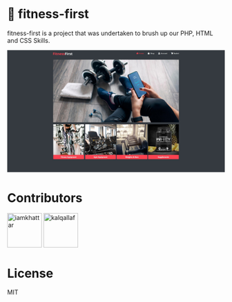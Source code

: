 # 💪 fitness-first

fitness-first is a project that was undertaken to brush up our PHP, HTML and CSS Skills.

![FitnessFirst](assets/documentation/fitness-first-landing.jpg)

# Contributors

<a href="https://github.com/iamkhattar"><img src="https://avatars3.githubusercontent.com/u/56852615?s=400&u=656d6befdb16f2be60c9c1f80456509a9dde69c4&v=4" title="iamkhattar" width="80" height="80"></a> <a href="https://github.com/kalqallaf"><img src="https://avatars0.githubusercontent.com/u/34354484?s=460&u=afae2a1029190dadb9a61b4eb7444710a1b4ee3d&v=4" title="kalqallaf" width="80" height="80"></a>

# License

MIT
